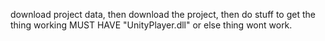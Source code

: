 download project data, then download the project, then do stuff to get the thing working
MUST HAVE "UnityPlayer.dll" or else thing wont work.
